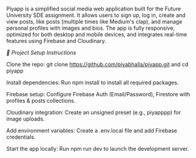 Piyapp is a simplified social media web application built for the Future University SDE assignment. It allows users to sign up, log in, create and view posts, like posts (multiple times like Medium's clap), and manage personal profiles with images and bios. The app is fully responsive, optimized for both desktop and mobile devices, and integrates real-time features using Firebase and Cloudinary.

*🚀 Project Setup Instructions*

Clone the repo:
git clone https://github.com/piyabhalla/piyapp.git and cd piyapp

Install dependencies:
Run npm install to install all required packages.

Firebase setup:
Configure Firebase Auth (Email/Password), Firestore with profiles & posts collections.

Cloudinary integration:
Create an unsigned preset (e.g., piyapppp) for image uploads.

Add environment variables:
Create a .env.local file and add Firebase credentials.

Start the app locally:
Run npm run dev to launch the development server.
